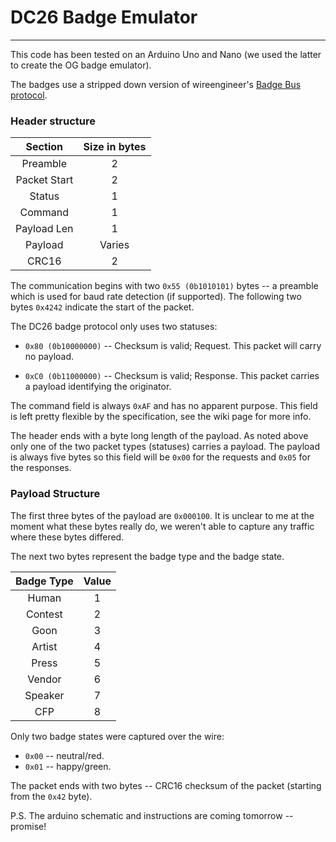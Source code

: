 # DC26 Badge Emulator
---
This code has been tested on an Arduino Uno and Nano (we used the latter to create
the OG badge emulator). 

The badges use a stripped down version of wireengineer's 
[Badge Bus protocol](https://github.com/Wireb/badge_bus/wiki).

### Header structure

Section  | Size in bytes
:---: | :---:
Preamble | 2
Packet Start | 2
Status | 1
Command | 1
Payload Len | 1
Payload | Varies
CRC16 | 2

The communication begins with two `0x55 (0b1010101)` bytes -- a preamble
which is used for baud rate detection (if supported). The following two
bytes `0x4242` indicate the start of the packet.

The DC26 badge protocol only uses two statuses:

   * `0x80 (0b10000000)` -- Checksum is valid; Request. This packet will carry
     no payload.

   * `0xC0 (0b11000000)` -- Checksum is valid; Response. This packet carries a
     payload identifying the originator.

The command field is always `0xAF` and has no apparent purpose. This field is 
left pretty flexible by the specification, see the wiki page for more info.

The header ends with a byte long length of the payload. As noted above only one
of the two packet types (statuses) carries a payload. The payload is always five bytes so 
this field will be `0x00` for the requests and `0x05` for the responses.

### Payload Structure

The first three bytes of the payload are `0x000100`. It is unclear to me at the 
moment what these bytes really do, we weren't able to capture any traffic where 
these bytes differed.

The next two bytes represent the badge type and the badge state.

Badge Type | Value
:---: | :---:
Human | 1
Contest | 2
Goon | 3
Artist | 4
Press | 5
Vendor | 6
Speaker | 7
CFP | 8

Only two badge states were captured over the wire:
  * `0x00` -- neutral/red.
  * `0x01` -- happy/green.

The packet ends with two bytes -- CRC16 checksum of the packet (starting from
the `0x42` byte).

P.S. The arduino schematic and instructions are coming tomorrow -- promise!
